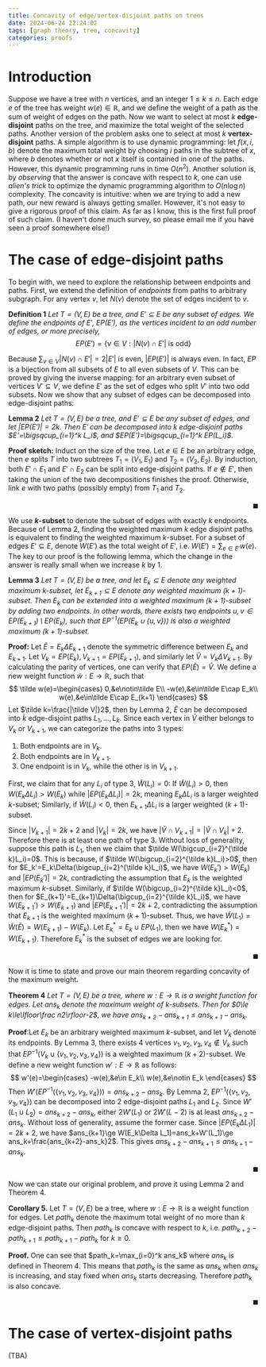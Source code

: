 ```yaml
---
title: Concavity of edge/vertex-disjoint paths on trees
date: 2024-06-24 22:24:02
tags: [graph theory, tree, concavity]
categories: proofs
---
```


# Introduction

Suppose we have a tree with $n$ vertices, and an integer $1\le k\le n$. Each edge $e$ of the tree has weight $w(e)\in\mathbb R$, and we define the weight of a path as the sum of weight of edges on the path. Now we want to select at most $k$ **edge-disjoint** paths on the tree, and maximize the total weight of the selected paths. Another version of the problem asks one to select at most $k$ **vertex-disjoint** paths. A simple algorithm is to use dynamic programming: let $f(x,i,b)$ denote the maximum total weight by choosing $i$ paths in the subtree of $x$, where $b$ denotes whether or not $x$ itself is contained in one of the paths. However, this dynamic programming runs in time $O(n^2)$. Another solution is, by *observing* that the answer is concave with respect to $k$, one can use *alien's trick* to optimize the dynamic programming algorithm to $O(n\log n)$ complexity. The concavity is intuitive: when we are trying to add a new path, our new reward is always getting smaller. However, it's not easy to give a rigorous proof of this claim. As far as I know, this is the first full proof of such claim. (I haven't done much survey, so please email me if you have seen a proof somewhere else!)

<!--more-->

# The case of edge-disjoint paths

To begin with, we need to explore the relationship between endpoints and paths. First, we extend the definition of *endpoints* from paths to arbitrary subgraph. For any vertex $v$, let $N(v)$ denote the set of edges incident to $v$.

**Definition 1** *Let $T=(V,E)$ be a tree, and $E'\subseteq E$ be any subset of edges. We define the endpoints of $E'$, $EP(E')$, as the vertices incident to an odd number of edges, or more precisely,*
$$
	EP(E')=\{v\in V: |N(v)\cap E'|\text{ is odd}\}
$$

Because $\sum_{v\in V}|N(v)\cap E'|=2|E'|$ is even, $|EP(E')|$ is always even. In fact, $EP$ is a bijection from all subsets of $E$ to all even subsets of $V$. This can be proved by giving the inverse mapping: for an arbitrary even subset of vertices $V'\subseteq V$, we define $E'$ as the set of edges who split $V'$ into two odd subsets. Now we show that any subset of edges can be decomposed into edge-disjoint paths:

**Lemma 2** *Let $T=(V,E)$ be a tree, and $E'\subseteq E$ be any subset of edges, and let $|EP(E')|=2k$. Then $E'$ can be decomposed into $k$ edge-disjoint paths $E'=\bigsqcup_{i=1}^k L_i$, and $EP(E')=\bigsqcup_{i=1}^k EP(L_i)$.*

**Proof sketch:** Induct on the size of the tree. Let $e\in E$ be an arbitrary edge, then $e$ splits $T$ into two subtrees $T_1=(V_1,E_1)$ and $T_2=(V_2,E_2)$. By induction, both $E'\cap E_1$ and $E'\cap E_2$ can be split into edge-disjoint paths. If $e\notin E'$, then taking the union of the two decompositions finishes the proof. Otherwise, link $e$ with two paths (possibly empty) from $T_1$ and $T_2$.<div style="text-align: right"> $\blacksquare$ </div>

We use **$k$-subset** to denote the subset of edges with exactly $k$ endpoints. Because of Lemma 2, finding the weighted maximum $k$ edge disjoint paths is equivalent to finding the weighted maximum $k$-subset. For a subset of edges $E'\subseteq E$, denote $W(E')$ as the total weight of $E'$, i.e. $W(E')=\sum_{e\in E'}w(e)$. The key to our proof is the following lemma, which the change in the answer is really small when we increase $k$ by $1$.

**Lemma 3** *Let $T=(V,E)$ be a tree, and let $E_k\subseteq E$ denote any weighted maximum $k$-subset, let $E_{k+1}\subseteq E$ denote any weighted maximum $(k+1)$-subset. Then $E_k$ can be extended into a weighted maximum $(k+1)$-subset by adding two endpoints. In other words, there exists two endpoints $u,v\in EP(E_{k+1})\setminus EP(E_k)$, such that $EP^{-1}(EP(E_k\cup\{u,v\}))$ is also a weighted maximum $(k+1)$-subset.*

**Proof:** Let $\tilde E=E_k\Delta E_{k+1}$ denote the symmetric difference between $E_k$ and $E_{k+1}$. Let $V_k=EP(E_k),V_{k+1}=EP(E_{k+1})$, and similarly let $\tilde V=V_k\Delta V_{k+1}$. By calculating the parity of vertices, one can verify that $EP(\tilde E)=\tilde V$. We define a new weight function $\tilde w:E\to\mathbb R$, such that
$$
	\tilde w(e)=\begin{cases}
		0,&e\notin\tilde E\\
		-w(e),&e\in\tilde E\cap E_k\\
		w(e),&e\in\tilde E\cap E_{k+1}
	\end{cases}
$$
Let $\tilde k=\frac{|\tilde V|}2$, then by Lemma 2, $\tilde E$ can be decomposed into $\tilde k$ edge-disjoint paths $L_1,\ldots,L_{\tilde k}$. Since each vertex in $\tilde V$ either belongs to $V_k$ or $V_{k+1}$, we can categorize the paths into 3 types:

1. Both endpoints are in $V_k$.
2. Both endpoints are in $V_{k+1}$.
3. One endpoint is in $V_k$, while the other is in $V_{k+1}$.

First, we claim that for any $L_i$ of type 3, $\tilde W(L_i)=0$: If $\tilde W(L_i)>0$, then $W(E_k\Delta L_i)>W(E_k)$ while $|EP(E_k\Delta L_i)|=2k$, meaning $E_k\Delta L_i$ is a larger weighted $k$-subset; Similarly, if $\tilde W(L_i)<0$, then $E_{k+1}\Delta L_i$ is a larger weighted $(k+1)$-subset.

Since $|V_{k+1}|=2k+2$ and $|V_k|=2k$, we have $|\tilde V\cap V_{k+1}|=|\tilde V\cap V_k|+2$. Therefore there is at least one path of type 3. Without loss of generality, suppose this path is $L_1$, then we claim that $\tilde W(\bigcup_{i=2}^{\tilde k}L_i)=0$. This is because, if $\tilde W(\bigcup_{i=2}^{\tilde k}L_i)>0$, then for $E_k'=E_k\Delta(\bigcup_{i=2}^{\tilde k}L_i)$, we have $W(E_k')>W(E_k)$ and $|EP(E_k')|=2k$, contradicting the assumption that $E_k$ is the weighted maximum $k$-subset. Similarly, if $\tilde W(\bigcup_{i=2}^{\tilde k}L_i)<0$, then for $E_{k+1}'=E_{k+1}\Delta(\bigcup_{i=2}^{\tilde k}L_i)$, we have $W(E_{k+1}')>W(E_{k+1})$ and $|EP(E_{k+1}')|=2k+2$, contradicting the assumption that $E_{k+1}$ is the weighted maximum $(k+1)$-subset. Thus, we have $\tilde W(L_1)=\tilde W(\tilde E)=W(E_{k+1})-W(E_k)$. Let $E_k^*=E_k\cup EP(L_1)$, then we have $W(E_k^*)=W(E_{k+1})$. Therefore $E_k^*$ is the subset of edges we are looking for.<div style="text-align: right"> $\blacksquare$ </div>

Now it is time to state and prove our main theorem regarding concavity of the maximum weight.

**Theorem 4** *Let $T=(V,E)$ be a tree, where $w:E\to\mathbb R$ is a weight function for edges. Let $ans_k$ denote the maximum weight of $k$-subsets. Then for $0\le k\le\lfloor\frac n2\rfloor-2$, we have $ans_{k+2}-ans_{k+1}\le ans_{k+1}-ans_k$.*

**Proof**:Let $E_k$ be an arbitrary weighted maximum $k$-subset, and let $V_k$ denote its endpoints. By Lemma 3, there exists 4 vertices $v_1,v_2,v_3,v_4\notin V_k$ such that $EP^{-1}(V_k\cup\{v_1,v_2,v_3,v_4\})$ is a weighted maximum $(k+2)$-subset. We define a new weight function $w':E\to\mathbb R$ as follows:
$$
	w'(e)=\begin{cases}
		-w(e),&e\in E_k\\
		w(e),&e\notin E_k
	\end{cases}
$$
Then $W'(EP^{-1}(\{v_1,v_2,v_3,v_4\}))=ans_{k+2}-ans_k$. By Lemma 2, $EP^{-1}(\{v_1,v_2,v_3,v_4\})$ can be decomposed into 2 edge-disjoint paths $L_1$ and $L_2$. Since $W'(L_1\cup L_2)=ans_{k+2}-ans_k$, either $2W'(L_1)$ or $2W'(L-2)$ is at least $ans_{k+2}-ans_k$. Without loss of generality, assume the former case. Since $|EP(E_k\Delta L_1)|=2k+2$, we have $ans_{k+1}\ge W(E_k\Delta L_1)=ans_k+W'(L_1)\ge ans_k+\frac{ans_{k+2}-ans_k}2$. This gives $ans_{k+2}-ans_{k+1}\le ans_{k+1}-ans_k$.<div style="text-align: right"> $\blacksquare$ </div>

Now we can state our original problem, and prove it using Lemma 2 and Theorem 4.

**Corollary 5.** Let $T=(V,E)$ be a tree, where $w:E\to\mathbb R$ is a weight function for edges. Let $path_k$ denote the maximum total weight of no more than $k$ edge-disjoint paths. Then $path_k$ is concave with respect to $k$, i.e. $path_{k+2}-path_{k+1}\le path_{k+1}-path_k$ for $k\ge 0$.

**Proof.** One can see that $path_k=\max_{i=0}^k ans_k$ where $ans_k$ is defined in Theorem 4. This means that $path_k$ is the same as $ans_k$ when $ans_k$ is increasing, and stay fixed when $ans_k$ starts decreasing. Therefore $path_k$ is also concave.<div style="text-align: right"> $\blacksquare$ </div>

# The case of vertex-disjoint paths

(TBA)